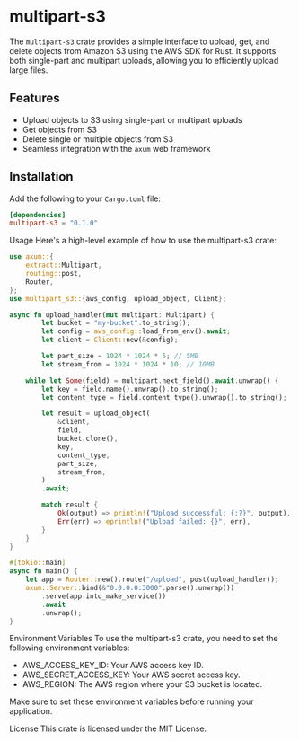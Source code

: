 # multipart-s3

The `multipart-s3` crate provides a simple interface to upload, get, and delete objects from Amazon S3 using the AWS SDK for Rust. It supports both single-part and multipart uploads, allowing you to efficiently upload large files.

## Features

- Upload objects to S3 using single-part or multipart uploads
- Get objects from S3
- Delete single or multiple objects from S3
- Seamless integration with the `axum` web framework

## Installation

Add the following to your `Cargo.toml` file:

```toml
[dependencies]
multipart-s3 = "0.1.0"
```

Usage
Here's a high-level example of how to use the multipart-s3 crate:

```rust
use axum::{
    extract::Multipart,
    routing::post,
    Router,
};
use multipart_s3::{aws_config, upload_object, Client};

async fn upload_handler(mut multipart: Multipart) {
        let bucket = "my-bucket".to_string();
        let config = aws_config::load_from_env().await;
        let client = Client::new(&config);

        let part_size = 1024 * 1024 * 5; // 5MB
        let stream_from = 1024 * 1024 * 10; // 10MB

    while let Some(field) = multipart.next_field().await.unwrap() {
        let key = field.name().unwrap().to_string();
        let content_type = field.content_type().unwrap().to_string();

        let result = upload_object(
            &client,
            field,
            bucket.clone(),
            key,
            content_type,
            part_size,
            stream_from,
        )
        .await;

        match result {
            Ok(output) => println!("Upload successful: {:?}", output),
            Err(err) => eprintln!("Upload failed: {}", err),
        }
    }
}

#[tokio::main]
async fn main() {
    let app = Router::new().route("/upload", post(upload_handler));
    axum::Server::bind(&"0.0.0.0:3000".parse().unwrap())
        .serve(app.into_make_service())
        .await
        .unwrap();
}
```

Environment Variables
To use the multipart-s3 crate, you need to set the following environment variables:

- AWS_ACCESS_KEY_ID: Your AWS access key ID.
- AWS_SECRET_ACCESS_KEY: Your AWS secret access key.
- AWS_REGION: The AWS region where your S3 bucket is located.

Make sure to set these environment variables before running your application.

License
This crate is licensed under the MIT License.

